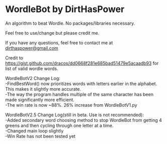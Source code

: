 # WordleBot by DirtHasPower
An algorithm to beat Wordle. No packages/libraries necessary.

Feel free to use/change but please credit me.

If you have any questions, feel free to contact me at dirthaspower@gmail.com

Credit to https://gist.github.com/dracos/dd0668f281e685bad51479e5acaadb93 for list of valid wordle words.


WordleBotV2 Change Log:<br>
-FindBestWord() now prioritizes words with letters earlier in the alphabet. This makes it slightly more accurate.<br>
-The way the program handles multiple of the same character has been made significantly more efficient.<br>
-The win rate is now ~88%. 26% increase from WordleBotV1.py<br>


WordleBotV2.5 Change Log(still in beta. Use is not recommended):<br>
-Added secondary word choosing method to stop WordleBot from getting 4 greens and then cycling through one letter at a time.<br>
-Changed main loop slightly<br>
-Win Rate has not been tested yet
